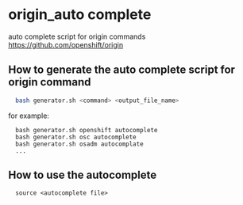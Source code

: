 # origin_auto complete
auto complete script for origin commands https://github.com/openshift/origin

## How to generate the auto complete script for origin command
```bash
  bash generator.sh <command> <output_file_name>
```
  for example:
```
  bash generator.sh openshift autocomplete
  bash generator.sh osc autocomplete
  bash generator.sh osadm autocomplate
  ...
```

## How to use the autocomplete
```
  source <autocomplete file>
```
